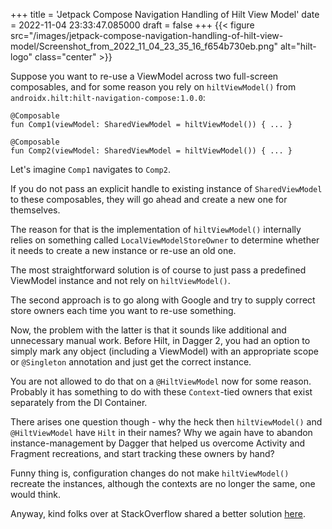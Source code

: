 +++
title = 'Jetpack Compose Navigation Handling of Hilt View Model'
date = 2022-11-04 23:33:47.085000
draft = false
+++
{{< figure src="/images/jetpack-compose-navigation-handling-of-hilt-view-model/Screenshot_from_2022_11_04_23_35_16_f654b730eb.png" alt="hilt-logo" class="center" >}}

Suppose you want to re-use a ViewModel across two full-screen composables, and for some reason you rely on `hiltViewModel()` from `androidx.hilt:hilt-navigation-compose:1.0.0`:

```
@Composable
fun Comp1(viewModel: SharedViewModel = hiltViewModel()) { ... }

@Composable
fun Comp2(viewModel: SharedViewModel = hiltViewModel()) { ... }
```

Let's imagine `Comp1` navigates to `Comp2`.

If you do not pass an explicit handle to existing instance of `SharedViewModel` to these composables, they will go ahead and create a new one for themselves.

The reason for that is the implementation of `hiltViewModel()` internally relies on something called `LocalViewModelStoreOwner` to determine whether it needs to create a new instance or re-use an old one.

The most straightforward solution is of course to just pass a predefined ViewModel instance and not rely on `hiltViewModel()`.

The second approach is to go along with Google and try to supply correct store owners each time you want to re-use something.

Now, the problem with the latter is that it sounds like additional and unnecessary manual work. Before Hilt, in Dagger 2, you had an option to simply mark any object (including a ViewModel) with an appropriate scope or `@Singleton` annotation and just get the correct instance.

You are not allowed to do that on a `@HiltViewModel` now for some reason. Probably it has something to do with these `Context`-tied owners that exist separately from the DI Container.

There arises one question though - why the heck then `hiltViewModel()` and `@HiltViewModel` have `Hilt` in their names? Why we again have to abandon instance-management by Dagger that helped us overcome Activity and Fragment recreations, and start tracking these owners by hand?

Funny thing is, configuration changes do not make `hiltViewModel()` recreate the instances, although the contexts are no longer the same, one would think.

Anyway, kind folks over at StackOverflow shared a better solution [here](https://stackoverflow.com/a/69643625/13442292).